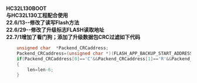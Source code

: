 **HC32L130BOOT**  
**与HC32L130工程配合使用**  
**22.6/13--修改了读写Flash方法**  
**22.6/29--修改了升级标志FLASH读取地址**  
**22.7/1增加了看门狗；添加了升级数据包CRC过滤如下代码**
```c
	unsigned char  *Packend_CRCaddress;
	Packend_CRCaddress=(unsigned char *)(FLASH_APP_BACKUP_START_ADDRESS+len-6);
	if(Packend_CRCaddress[0]=='C'&&Packend_CRCaddress[1]=='R'&&Packend_CRCaddress[2]=='C'&&Packend_CRCaddress[3]==0x10)
	{
		len=len-6;
	}
```


